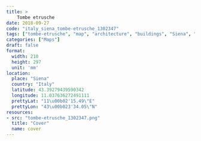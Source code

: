```yaml
---
title: > 
    Tombe etrusche
date: 2018-09-27
code: "italy_siena_tombe-etrusche_1302347"
tags: ["tombe-etrusche", "map", "architecture", "buildings", "Siena", "Italy"]
categories: ["Maps"]
draft: false
format:
  width: 210
  height: 297
  unit: 'mm'
location:
  place: "Siena"
  country: "Italy"
  latitude: 43.39279439590342
  longitude: 11.037636272491111
  prettyLat: "11\u00b02'15.49\"E"
  prettyLon: "43\u00b023'34.05\"N"
resources:
- src: "tombe-etrusche_1302347.png"
  title: "Cover"
  name: cover
---
```

